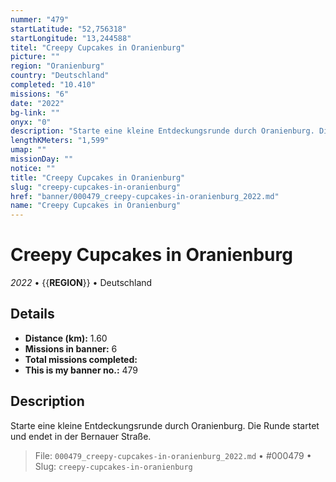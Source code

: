 ```yaml
---
nummer: "479"
startLatitude: "52,756318"
startLongitude: "13,244588"
titel: "Creepy Cupcakes in Oranienburg"
picture: ""
region: "Oranienburg"
country: "Deutschland"
completed: "10.410"
missions: "6"
date: "2022"
bg-link: ""
onyx: "0"
description: "Starte eine kleine Entdeckungsrunde durch Oranienburg. Die Runde startet und endet in der Bernauer Straße."
lengthKMeters: "1,599"
umap: ""
missionDay: ""
notice: ""
title: "Creepy Cupcakes in Oranienburg"
slug: "creepy-cupcakes-in-oranienburg"
href: "banner/000479_creepy-cupcakes-in-oranienburg_2022.md"
name: "Creepy Cupcakes in Oranienburg"
---
```

# Creepy Cupcakes in Oranienburg

*2022* • {{__REGION__}} • Deutschland





## Details
- **Distance (km):** 1.60
- **Missions in banner:** 6
- **Total missions completed:** 
- **This is my banner no.:** 479



## Description
Starte eine kleine Entdeckungsrunde durch Oranienburg. Die Runde startet und endet in der Bernauer Straße.




> File: `000479_creepy-cupcakes-in-oranienburg_2022.md` • #000479 • Slug: `creepy-cupcakes-in-oranienburg`
